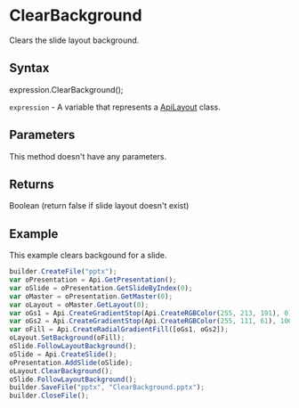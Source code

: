 # ClearBackground

Clears the slide layout background.

## Syntax

expression.ClearBackground();

`expression` - A variable that represents a [ApiLayout](../ApiLayout.md) class.

## Parameters

This method doesn't have any parameters.

## Returns

Boolean (return false if slide layout doesn't exist)

## Example

This example clears backgound for a slide.

```javascript
builder.CreateFile("pptx");
var oPresentation = Api.GetPresentation();
var oSlide = oPresentation.GetSlideByIndex(0);
var oMaster = oPresentation.GetMaster(0);
var oLayout = oMaster.GetLayout(0);
var oGs1 = Api.CreateGradientStop(Api.CreateRGBColor(255, 213, 191), 0);
var oGs2 = Api.CreateGradientStop(Api.CreateRGBColor(255, 111, 61), 100000);
var oFill = Api.CreateRadialGradientFill([oGs1, oGs2]);
oLayout.SetBackground(oFill);
oSlide.FollowLayoutBackground();
oSlide = Api.CreateSlide();
oPresentation.AddSlide(oSlide);
oLayout.ClearBackground();
oSlide.FollowLayoutBackground();
builder.SaveFile("pptx", "ClearBackground.pptx");
builder.CloseFile();
```